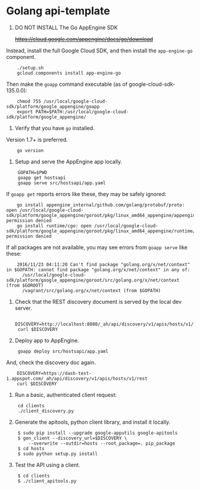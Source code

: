 # Golang api-template

1. DO NOT INSTALL The Go AppEngine SDK

   <strike>https://cloud.google.com/appengine/docs/go/download</strike>

  Instead, install the full Google Cloud SDK, and then install the
  `app-engine-go` component.

        ./setup.sh
        gcloud components install app-engine-go

  Then make the `goapp` command executable (as of google-cloud-sdk-135.0.0):

        chmod 755 /usr/local/google-cloud-sdk/platform/google_appengine/goapp
        export PATH=$PATH:/usr/local/google-cloud-sdk/platform/google_appengine/

1. Verify that you have `go` installed.

  Version 1.7+ is preferred.

        go version

1. Setup and serve the AppEngine app locally.

        GOPATH=$PWD
        goapp get hostsapi
        goapp serve src/hostsapi/app.yaml

  If `goapp get` reports errors like these, they may be safely ignored:

        go install appengine_internal/github.com/golang/protobuf/proto: open /usr/local/google-cloud-sdk/platform/google_appengine/goroot/pkg/linux_amd64_appengine/appengine_internal/github.com/golang/protobuf/proto.a: permission denied
        go install runtime/cgo: open /usr/local/google-cloud-sdk/platform/google_appengine/goroot/pkg/linux_amd64_appengine/runtime/cgo.a: permission denied

  If all packages are not available, you may see errors from `goapp serve` like these:

        2016/11/23 04:11:20 Can't find package "golang.org/x/net/context" in $GOPATH: cannot find package "golang.org/x/net/context" in any of:
          /usr/local/google-cloud-sdk/platform/google_appengine/goroot/src/golang.org/x/net/context (from $GOROOT)
          /vagrant/src/golang.org/x/net/context (from $GOPATH)

1. Check that the REST discovery document is served by the local dev server.

        DISCOVERY=http://localhost:8080/_ah/api/discovery/v1/apis/hosts/v1/rest
        curl $DISCOVERY

1. Deploy app to AppEngine.

        goapp deploy src/hostsapi/app.yaml

  And, check the discovery doc again.

        DISCOVERY=https://dash-test-1.appspot.com/_ah/api/discovery/v1/apis/hosts/v1/rest
        curl $DISCOVERY

1. Run a basic, authenticated client request:

        cd clients
	    ./client_discovery.py

1. Generate the apitools, python client library, and install it locally.

        $ sudo pip install --upgrade google-apputils google-apitools
        $ gen_client --discovery_url=$DISCOVERY \
	        --overwrite --outdir=hosts --root_package=. pip_package
		$ cd hosts
		$ sudo python setup.py install

1. Test the API using a client.

        $ cd clients
		$ ./client_apitools.py
